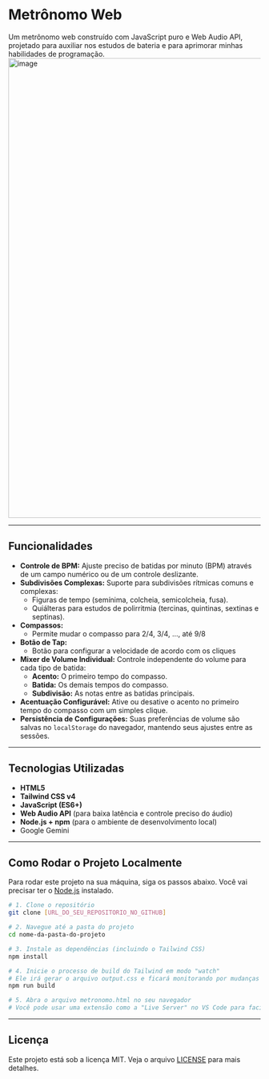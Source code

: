 # Metrônomo Web

Um metrônomo web construído com JavaScript puro e Web Audio API, projetado para auxiliar nos estudos de bateria e para aprimorar minhas habilidades de programação.
<img width="1920" height="919" alt="image" src="https://github.com/user-attachments/assets/a84cd5bf-82f7-44b6-877f-69fe3131c76a" />


---

## Funcionalidades

* **Controle de BPM:** Ajuste preciso de batidas por minuto (BPM) através de um campo numérico ou de um controle deslizante.
* **Subdivisões Complexas:** Suporte para subdivisões rítmicas comuns e complexas:
    * Figuras de tempo (semínima, colcheia, semicolcheia, fusa).
    * Quiálteras para estudos de polirritmia (tercinas, quintinas, sextinas e septinas).
* **Compassos:**
     * Permite mudar o compasso para 2/4, 3/4, ..., até 9/8
* **Botão de Tap:**
     * Botão para configurar a velocidade de acordo com os cliques
* **Mixer de Volume Individual:** Controle independente do volume para cada tipo de batida:
    * **Acento:** O primeiro tempo do compasso.
    * **Batida:** Os demais tempos do compasso.
    * **Subdivisão:** As notas entre as batidas principais.
* **Acentuação Configurável:** Ative ou desative o acento no primeiro tempo do compasso com um simples clique.
* **Persistência de Configurações:** Suas preferências de volume são salvas no `localStorage` do navegador, mantendo seus ajustes entre as sessões.

---

## Tecnologias Utilizadas

* **HTML5**
* **Tailwind CSS v4**
* **JavaScript (ES6+)**
* **Web Audio API** (para baixa latência e controle preciso do áudio)
* **Node.js + npm** (para o ambiente de desenvolvimento local)
* Google Gemini

---

## Como Rodar o Projeto Localmente

Para rodar este projeto na sua máquina, siga os passos abaixo. Você vai precisar ter o [Node.js](https://nodejs.org/) instalado.

```bash
# 1. Clone o repositório
git clone [URL_DO_SEU_REPOSITORIO_NO_GITHUB]

# 2. Navegue até a pasta do projeto
cd nome-da-pasta-do-projeto

# 3. Instale as dependências (incluindo o Tailwind CSS)
npm install

# 4. Inicie o processo de build do Tailwind em modo "watch"
# Ele irá gerar o arquivo output.css e ficará monitorando por mudanças
npm run build 

# 5. Abra o arquivo metronomo.html no seu navegador
# Você pode usar uma extensão como a "Live Server" no VS Code para facilitar.
```

---

## Licença

Este projeto está sob a licença MIT. Veja o arquivo [LICENSE](LICENSE) para mais detalhes.
